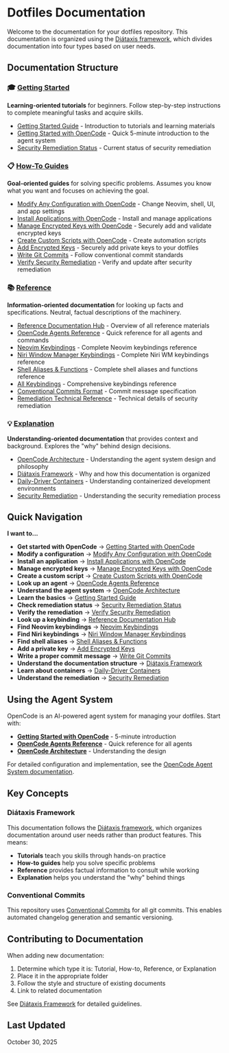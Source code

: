 # Dotfiles Documentation

Welcome to the documentation for your dotfiles repository. This documentation is organized using the [Diátaxis framework](./explanation/diataxis-framework.md), which divides documentation into four types based on user needs.

## Documentation Structure

### 🎓 [Getting Started](./getting-started/)

**Learning-oriented tutorials** for beginners. Follow step-by-step instructions to complete meaningful tasks and acquire skills.

- [Getting Started Guide](./getting-started/README.md) - Introduction to tutorials and learning materials
- [Getting Started with OpenCode](./getting-started/opencode-setup.md) - Quick 5-minute introduction to the agent system
- [Security Remediation Status](./getting-started/remediation-status.md) - Current status of security remediation

### 📋 [How-To Guides](./how-to/)

**Goal-oriented guides** for solving specific problems. Assumes you know what you want and focuses on achieving the goal.

- [Modify Any Configuration with OpenCode](./how-to/opencode-modify-config.md) - Change Neovim, shell, UI, and app settings
- [Install Applications with OpenCode](./how-to/opencode-install-app.md) - Install and manage applications
- [Manage Encrypted Keys with OpenCode](./how-to/opencode-manage-keys.md) - Securely add and validate encrypted keys
- [Create Custom Scripts with OpenCode](./how-to/opencode-create-scripts.md) - Create automation scripts
- [Add Encrypted Keys](./how-to/add-encrypted-keys.md) - Securely add private keys to your dotfiles
- [Write Git Commits](./how-to/git-commits.md) - Follow conventional commit standards
- [Verify Security Remediation](./how-to/verify-remediation.md) - Verify and update after security remediation

### 📚 [Reference](./reference/)

**Information-oriented documentation** for looking up facts and specifications. Neutral, factual descriptions of the machinery.

- [Reference Documentation Hub](./reference/README.md) - Overview of all reference materials
- [OpenCode Agents Reference](./reference/opencode-agents.md) - Quick reference for all agents and commands
- [Neovim Keybindings](./reference/nvim-keybindings.md) - Complete Neovim keybindings reference
- [Niri Window Manager Keybindings](./reference/niri-keybindings.md) - Complete Niri WM keybindings reference
- [Shell Aliases & Functions](./reference/shell-aliases.md) - Complete shell aliases and functions reference
- [All Keybindings](./reference/keybindings.md) - Comprehensive keybindings reference
- [Conventional Commits Format](./reference/conventional-commits-format.md) - Commit message specification
- [Remediation Technical Reference](./reference/remediation-details.md) - Technical details of security remediation

### 💡 [Explanation](./explanation/)

**Understanding-oriented documentation** that provides context and background. Explores the "why" behind design decisions.

- [OpenCode Architecture](./explanation/opencode-architecture.md) - Understanding the agent system design and philosophy
- [Diátaxis Framework](./explanation/diataxis-framework.md) - Why and how this documentation is organized
- [Daily-Driver Containers](./explanation/daily-driver-containers.md) - Understanding containerized development environments
- [Security Remediation](./explanation/security-remediation.md) - Understanding the security remediation process

## Quick Navigation

**I want to...**

- **Get started with OpenCode** → [Getting Started with OpenCode](./getting-started/opencode-setup.md)
- **Modify a configuration** → [Modify Any Configuration with OpenCode](./how-to/opencode-modify-config.md)
- **Install an application** → [Install Applications with OpenCode](./how-to/opencode-install-app.md)
- **Manage encrypted keys** → [Manage Encrypted Keys with OpenCode](./how-to/opencode-manage-keys.md)
- **Create a custom script** → [Create Custom Scripts with OpenCode](./how-to/opencode-create-scripts.md)
- **Look up an agent** → [OpenCode Agents Reference](./reference/opencode-agents.md)
- **Understand the agent system** → [OpenCode Architecture](./explanation/opencode-architecture.md)
- **Learn the basics** → [Getting Started Guide](./getting-started/README.md)
- **Check remediation status** → [Security Remediation Status](./getting-started/remediation-status.md)
- **Verify the remediation** → [Verify Security Remediation](./how-to/verify-remediation.md)
- **Look up a keybinding** → [Reference Documentation Hub](./reference/README.md)
- **Find Neovim keybindings** → [Neovim Keybindings](./reference/nvim-keybindings.md)
- **Find Niri keybindings** → [Niri Window Manager Keybindings](./reference/niri-keybindings.md)
- **Find shell aliases** → [Shell Aliases & Functions](./reference/shell-aliases.md)
- **Add a private key** → [Add Encrypted Keys](./how-to/add-encrypted-keys.md)
- **Write a proper commit message** → [Write Git Commits](./how-to/git-commits.md)
- **Understand the documentation structure** → [Diátaxis Framework](./explanation/diataxis-framework.md)
- **Learn about containers** → [Daily-Driver Containers](./explanation/daily-driver-containers.md)
- **Understand the remediation** → [Security Remediation](./explanation/security-remediation.md)

## Using the Agent System

OpenCode is an AI-powered agent system for managing your dotfiles. Start with:

- **[Getting Started with OpenCode](./getting-started/opencode-setup.md)** - 5-minute introduction
- **[OpenCode Agents Reference](./reference/opencode-agents.md)** - Quick reference for all agents
- **[OpenCode Architecture](./explanation/opencode-architecture.md)** - Understanding the design

For detailed configuration and implementation, see the [OpenCode Agent System documentation](../.opencode/README.md).

## Key Concepts

### Diátaxis Framework

This documentation follows the [Diátaxis framework](./explanation/diataxis-framework.md), which organizes documentation around user needs rather than product features. This means:

- **Tutorials** teach you skills through hands-on practice
- **How-to guides** help you solve specific problems
- **Reference** provides factual information to consult while working
- **Explanation** helps you understand the "why" behind things

### Conventional Commits

This repository uses [Conventional Commits](./how-to/git-commits.md) for all git commits. This enables automated changelog generation and semantic versioning.

## Contributing to Documentation

When adding new documentation:

1. Determine which type it is: Tutorial, How-to, Reference, or Explanation
2. Place it in the appropriate folder
3. Follow the style and structure of existing documents
4. Link to related documentation

See [Diátaxis Framework](./explanation/diataxis-framework.md) for detailed guidelines.

## Last Updated

October 30, 2025
